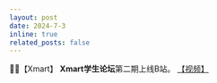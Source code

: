 ```yaml
---
layout: post
date: 2024-7-3
inline: true
related_posts: false
---
```


🧑‍💻【Xmart】 **Xmart学生论坛**第二期上线B站。 <a href="https://www.bilibili.com/video/BV1qihreEE6L"> 【视频】 </a>
